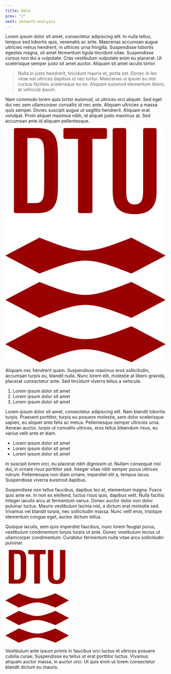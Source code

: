 ```yaml
---
title: Data 
prev: "/"
next: network-analysis
---
```


Lorem ipsum dolor sit amet, consectetur adipiscing elit. In nulla tellus, tempus sed lobortis quis, venenatis ac ante. Maecenas accumsan augue ultricies metus hendrerit, in ultrices urna fringilla. Suspendisse lobortis egestas magna, sit amet fermentum ligula tincidunt vitae. Suspendisse cursus non dui a vulputate. Cras vestibulum vulputate enim eu placerat. Ut scelerisque semper justo sit amet auctor. Aliquam sit amet iaculis tortor.

> Nulla in justo hendrerit, tincidunt mauris et, porta est. Donec in leo vitae est ultrices dapibus id nec tortor. Maecenas ut ipsum eu nisl cursus facilisis scelerisque eu ex. Aliquam euismod elementum libero, at vehicula ipsum.

Nam commodo lorem quis tortor euismod, ut ultrices orci aliquet. Sed eget dui nec sem ullamcorper convallis id nec ante. Aliquam ultricies a massa quis semper. Donec suscipit augue ut sagittis hendrerit. Aliquam erat volutpat. Proin aliquet maximus nibh, id aliquet justo maximus at. Sed accumsan ante id aliquam pellentesque. 

![](/images/dtu-logo.png)

Aliquam nec hendrerit quam. Suspendisse maximus eros sollicitudin, accumsan turpis eu, blandit nulla. Nunc lorem elit, molestie at libero gravida, placerat consectetur ante. Sed tincidunt viverra tellus a vehicula.


1. Lorem ipsum dolor sit amet
1. Lorem ipsum dolor sit amet
1. Lorem ipsum dolor sit amet

Lorem ipsum dolor sit amet, consectetur adipiscing elit. Nam blandit lobortis turpis. Praesent porttitor, turpis eu posuere molestie, sem dolor scelerisque sapien, eu aliquet ante felis ac metus. Pellentesque semper ultricies urna. Aenean auctor, turpis ut convallis ultrices, eros tellus bibendum risus, eu varius velit ante et diam. 

* Lorem ipsum dolor sit amet
* Lorem ipsum dolor sit amet
* Lorem ipsum dolor sit amet

In suscipit lorem orci, eu placerat nibh dignissim ut. Nullam consequat nisl dui, in ornare risus porttitor sed. Integer vitae nibh semper purus ultrices rutrum. Pellentesque non diam ornare, imperdiet elit a, tempus lacus. Suspendisse viverra euismod dapibus.

Suspendisse non tellus faucibus, dapibus leo at, elementum magna. Fusce quis ante ex. In non ex eleifend, luctus risus quis, dapibus velit. Nulla facilisi. Integer iaculis arcu at fermentum varius. Donec auctor dolor non dolor pulvinar luctus. Mauris vestibulum lacinia nisl, a dictum erat molestie sed. Vivamus vel blandit turpis, nec sollicitudin massa. Nunc velit eros, tristique elementum congue eget, auctor dictum tellus. 

Quisque iaculis, sem quis imperdiet faucibus, nunc lorem feugiat purus, vestibulum condimentum turpis turpis ut ante. Donec vestibulum lectus ut ullamcorper condimentum. Curabitur fermentum nulla vitae arcu sollicitudin pulvinar.

<img src="/images/dtu-logo.png" width="200" />

Vestibulum ante ipsum primis in faucibus orci luctus et ultrices posuere cubilia curae; Suspendisse eu tellus ut erat porttitor luctus. Vivamus aliquam auctor massa, in auctor orci. Ut quis enim ut lorem consectetur blandit dictum eu mauris.
